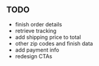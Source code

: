 ## TODO

- finish order details
- retrieve tracking
- add shipping price to total
- other zip codes and finish data
- add payment info
- redesign CTAs
